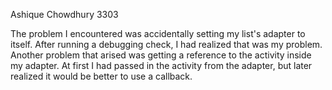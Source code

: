 Ashique Chowdhury
3303

The problem I encountered was accidentally setting my list's adapter to itself. After running a debugging check, I had realized that was my problem. Another problem that arised was getting a reference to the activity inside my adapter. At first I had passed in the activity from the adapter, but later realized it would be better to use a callback.
